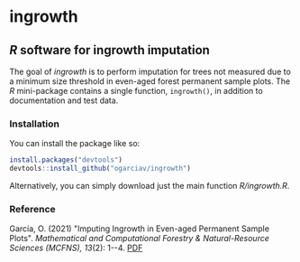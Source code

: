 
# ingrowth
## *R* software for ingrowth imputation

<!-- badges: start -->
<!-- badges: end -->

The goal of *ingrowth* is to perform imputation for trees not measured due to a
  minimum size threshold in even-aged forest permanent sample plots.
  The *R* mini-package contains a single function, `ingrowth()`, in addition to
  documentation and test data.
  
### Installation

You can install the package like so:

``` r
install.packages("devtools")
devtools::install_github("ogarciav/ingrowth")
```
Alternatively, you can simply download just the main function *R/ingrowth.R*.

### Reference

García, O. (2021) "Imputing Ingrowth in Even-aged Permanent Sample
  Plots". *Mathematical and Computational Forestry & Natural-Resource
  Sciences (MCFNS), 13*(2): 1--4. [PDF](http://mcfns.net/index.php/Journal/article/view/13.5/2021.5)

